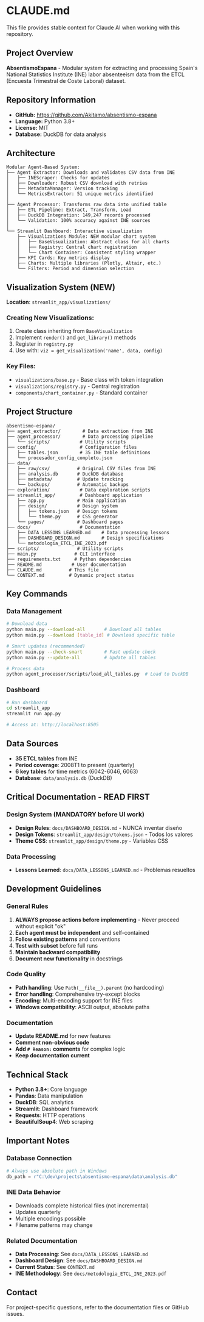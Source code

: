 # CLAUDE.md

This file provides stable context for Claude AI when working with this repository.

## Project Overview
**AbsentismoEspana** - Modular system for extracting and processing Spain's National Statistics Institute (INE) labor absenteeism data from the ETCL (Encuesta Trimestral de Coste Laboral) dataset.

## Repository Information
- **GitHub:** https://github.com/Akitamo/absentismo-espana
- **Language:** Python 3.8+
- **License:** MIT
- **Database:** DuckDB for data analysis

## Architecture
```
Modular Agent-Based System:
├── Agent Extractor: Downloads and validates CSV data from INE
│   ├── INEScraper: Checks for updates
│   ├── Downloader: Robust CSV download with retries
│   ├── MetadataManager: Version tracking
│   └── MetricsExtractor: 51 unique metrics identified
│
├── Agent Processor: Transforms raw data into unified table
│   ├── ETL Pipeline: Extract, Transform, Load
│   ├── DuckDB Integration: 149,247 records processed
│   └── Validation: 100% accuracy against INE sources
│
└── Streamlit Dashboard: Interactive visualization
    ├── Visualizations Module: NEW modular chart system
    │   ├── BaseVisualization: Abstract class for all charts
    │   ├── Registry: Central chart registration
    │   └── Chart Container: Consistent styling wrapper
    ├── KPI Cards: Key metrics display
    ├── Charts: Multiple libraries (Plotly, Altair, etc.)
    └── Filters: Period and dimension selection
```

## Visualization System (NEW)
**Location**: `streamlit_app/visualizations/`

### Creating New Visualizations:
1. Create class inheriting from `BaseVisualization`
2. Implement `render()` and `get_library()` methods
3. Register in `registry.py`
4. Use with: `viz = get_visualization('name', data, config)`

### Key Files:
- `visualizations/base.py` - Base class with token integration
- `visualizations/registry.py` - Central registration
- `components/chart_container.py` - Standard container

## Project Structure
```
absentismo-espana/
├── agent_extractor/        # Data extraction from INE
├── agent_processor/        # Data processing pipeline
│   └── scripts/           # Utility scripts
├── config/                # Configuration files
│   ├── tables.json        # 35 INE table definitions
│   └── procesador_config_completo.json
├── data/
│   ├── raw/csv/          # Original CSV files from INE
│   ├── analysis.db       # DuckDB database
│   ├── metadata/         # Update tracking
│   └── backups/          # Automatic backups
├── exploration/           # Data exploration scripts
├── streamlit_app/         # Dashboard application
│   ├── app.py            # Main application
│   ├── design/           # Design system
│   │   ├── tokens.json   # Design tokens
│   │   └── theme.py      # CSS generator
│   └── pages/            # Dashboard pages
├── docs/                  # Documentation
│   ├── DATA_LESSONS_LEARNED.md    # Data processing lessons
│   ├── DASHBOARD_DESIGN.md        # Design specifications
│   └── metodologia_ETCL_INE_2023.pdf
├── scripts/              # Utility scripts
├── main.py              # CLI interface
├── requirements.txt     # Python dependencies
├── README.md           # User documentation
├── CLAUDE.md          # This file
└── CONTEXT.md         # Dynamic project status
```

## Key Commands

### Data Management
```bash
# Download data
python main.py --download-all       # Download all tables
python main.py --download [table_id] # Download specific table

# Smart updates (recommended)
python main.py --check-smart        # Fast update check
python main.py --update-all         # Update all tables

# Process data
python agent_processor/scripts/load_all_tables.py  # Load to DuckDB
```

### Dashboard
```bash
# Run dashboard
cd streamlit_app
streamlit run app.py

# Access at: http://localhost:8505
```

## Data Sources
- **35 ETCL tables** from INE
- **Period coverage**: 2008T1 to present (quarterly)
- **6 key tables** for time metrics (6042-6046, 6063)
- **Database**: `data/analysis.db` (DuckDB)

## Critical Documentation - READ FIRST

### Design System (MANDATORY before UI work)
- **Design Rules**: `docs/DASHBOARD_DESIGN.md` - NUNCA inventar diseño
- **Design Tokens**: `streamlit_app/design/tokens.json` - Todos los valores
- **Theme CSS**: `streamlit_app/design/theme.py` - Variables CSS

### Data Processing
- **Lessons Learned**: `docs/DATA_LESSONS_LEARNED.md` - Problemas resueltos

## Development Guidelines

### General Rules
1. **ALWAYS propose actions before implementing** - Never proceed without explicit "ok"
2. **Each agent must be independent** and self-contained
3. **Follow existing patterns** and conventions
4. **Test with subset** before full runs
5. **Maintain backward compatibility**
6. **Document new functionality** in docstrings

### Code Quality
- **Path handling**: Use `Path(__file__).parent` (no hardcoding)
- **Error handling**: Comprehensive try-except blocks
- **Encoding**: Multi-encoding support for INE files
- **Windows compatibility**: ASCII output, absolute paths

### Documentation
- **Update README.md** for new features
- **Comment non-obvious code**
- **Add `# Reason:` comments** for complex logic
- **Keep documentation current**

## Technical Stack
- **Python 3.8+**: Core language
- **Pandas**: Data manipulation
- **DuckDB**: SQL analytics
- **Streamlit**: Dashboard framework
- **Requests**: HTTP operations
- **BeautifulSoup4**: Web scraping

## Important Notes

### Database Connection
```python
# Always use absolute path in Windows
db_path = r"C:\dev\projects\absentismo-espana\data\analysis.db"
```

### INE Data Behavior
- Downloads complete historical files (not incremental)
- Updates quarterly
- Multiple encodings possible
- Filename patterns may change

### Related Documentation
- **Data Processing**: See `docs/DATA_LESSONS_LEARNED.md`
- **Dashboard Design**: See `docs/DASHBOARD_DESIGN.md`
- **Current Status**: See `CONTEXT.md`
- **INE Methodology**: See `docs/metodologia_ETCL_INE_2023.pdf`

## Contact
For project-specific questions, refer to the documentation files or GitHub issues.